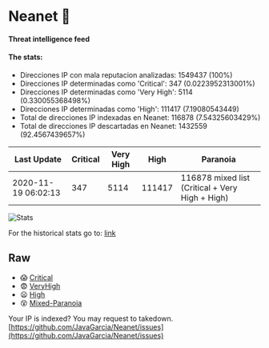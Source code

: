 # Neanet :hocho:
#### Threat intelligence feed
#### The stats:

- Direcciones IP con mala reputacion analizadas: 1549437 (100%)
- Direcciones IP determinadas como 'Critical':  347 (0.0223952313001%)
- Direcciones IP determinadas como 'Very High':  5114 (0.330055368498%)
- Direcciones IP determinadas como 'High':  111417 (7.19080543449)
- Total de direcciones IP indexadas en Neanet:  116878 (7.54325603429%)
- Total de direcciones IP descartadas en Neanet:  1432559 (92.4567439657%)

| Last Update | Critical | Very High | High | Paranoia |
| --- | --- | --- | --- | --- |
| 2020-11-19 06:02:13 | 347 | 5114 | 111417 | 116878 mixed list (Critical + Very High + High)|

![Stats](https://docs.google.com/spreadsheets/d/e/2PACX-1vSnaNMIXVabIpDJjufMlzH7poXnshF3mgd8Is1g9ytUEzVsP5my4Trn8f-xkoLLQ38xpL3HtmUexLo6/pubchart?oid=501124687&format=image)

For the historical stats go to: [link](/stats.csv)
## Raw
- :scream: [Critical](https://raw.githubusercontent.com/JavaGarcia/Neanet/master/blacklists/neanet_critical.txt)
- :fearful: [VeryHigh](https://raw.githubusercontent.com/JavaGarcia/Neanet/master/blacklists/neanet_veryHigh.txtt)
- :frowning: [High](https://raw.githubusercontent.com/JavaGarcia/Neanet/master/blacklists/neanet_high.txt)
- :dizzy_face: [Mixed-Paranoia](https://raw.githubusercontent.com/JavaGarcia/Neanet/master/blacklists/neanet_all.txt)


Your IP is indexed? You may request to takedown. [https://github.com/JavaGarcia/Neanet/issues](https://github.com/JavaGarcia/Neanet/issues)








































































































































































































































































































































































































































































































































































































































































































































































































































































































































































































































































































































































































































































































































































































































































































































































































































































































































































































































































































































































































































































































































































































































































































































